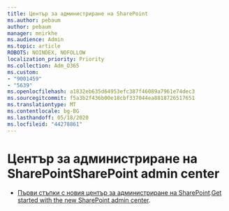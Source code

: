 ```yaml
---
title: Център за администриране на SharePoint
ms.author: pebaum
author: pebaum
manager: mnirkhe
ms.audience: Admin
ms.topic: article
ROBOTS: NOINDEX, NOFOLLOW
localization_priority: Priority
ms.collection: Adm_O365
ms.custom:
- "9001459"
- "5639"
ms.openlocfilehash: a1832eb635d64953efc387f46089a7961e74dec3
ms.sourcegitcommit: f5a3b2f436b00e18cbf337044ea8818726517651
ms.translationtype: MT
ms.contentlocale: bg-BG
ms.lasthandoff: 05/18/2020
ms.locfileid: "44278861"
---
```

# <a name="sharepoint-admin-center"></a><span data-ttu-id="54a1a-102">Център за администриране на SharePoint</span><span class="sxs-lookup"><span data-stu-id="54a1a-102">SharePoint admin center</span></span>

- <span data-ttu-id="54a1a-103">[Първи стъпки с новия център за администриране на SharePoint](https://docs.microsoft.com/sharepoint/get-started-new-admin-center).</span><span class="sxs-lookup"><span data-stu-id="54a1a-103">[Get started with the new SharePoint admin center](https://docs.microsoft.com/sharepoint/get-started-new-admin-center).</span></span>
